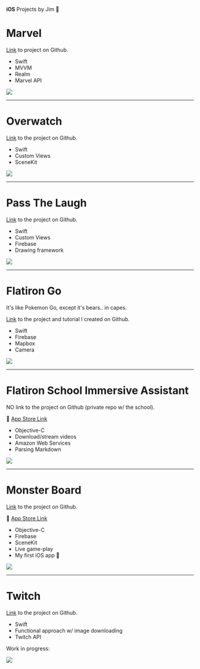 **iOS** Projects  by Jim 🦉



# Marvel

[Link](https://github.com/JimCampagno/Marvel-iOS) to project on Github.


* Swift
* MVVM
* Realm
* Marvel API

   
[![](http://img.youtube.com/vi/mBMzgQygds0/0.jpg)](https://www.youtube.com/watch?v=mBMzgQygds0 "Marvel iOS App")

---

# Overwatch

[Link](https://github.com/JimCampagno/Overwatch) to the project on Github.

* Swift
* Custom Views
* SceneKit

    
[![](http://img.youtube.com/vi/A_x7IGWqPmg/0.jpg)](https://www.youtube.com/watch?v=A_x7IGWqPmg "Overwatch iOS App")

---

# Pass The Laugh

[Link](https://github.com/JimCampagno/PassTheLaugh) to the project on Github.

* Swift
* Custom Views
* Firebase
* Drawing framework

[![](http://img.youtube.com/vi/-Q5saVV12BQ/0.jpg)](https://www.youtube.com/watch?v=-Q5saVV12BQ "Pass The Laugh")

---

# Flatiron Go

It's like Pokemon Go, except it's bears.. in capes.

[Link](https://github.com/learn-co-curriculum/FlatironGO) to the project and tutorial I created on Github.

* Swift
* Firebase
* Mapbox
* Camera

![](https://camo.githubusercontent.com/db366e8167d0192163107c271b3d684acdbe4585/68747470733a2f2f6d656469612e67697068792e636f6d2f6d656469612f336f37544b797154334f696f726143764c692f67697068792e676966)



---

# Flatiron School Immersive Assistant

NO link to the project on Github (private repo w/ the school).
  
🚀 [App Store Link](https://itunes.apple.com/us/app/flatiron-school-immersive/id1075502186?mt=8) 


* Objective-C
* Download/stream videos
* Amazon Web Services
* Parsing Markdown 

[![](http://img.youtube.com/vi/8ZFQVHgbaUY/0.jpg)](https://www.youtube.com/watch?v=8ZFQVHgbaUY "Flatiron School Immersive Assistant")

---

# Monster Board

[Link](https://github.com/JimCampagno/scoreboard) to the project on Github.  

🚀 [App Store Link](https://itunes.apple.com/us/app/monster-board/id1078125626?mt=8)

* Objective-C
* Firebase
* SceneKit
* Live game-play
* My first iOS app 🎉

[![](http://img.youtube.com/vi/CfGdjdIsn1g/0.jpg)](https://www.youtube.com/watch?v=CfGdjdIsn1g "Monster Board")

---

# Twitch

[Link](https://github.com/JimCampagno/Twitch-iOS) to the project on Github.

* Swift
* Functional approach w/ image downloading
* Twitch API

Work in progress:

![](http://i.imgur.com/73umPWw.png?1)


